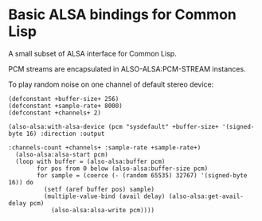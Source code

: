# Basic ALSA bindings for Common Lisp

A small subset of ALSA interface for Common Lisp.

PCM streams are encapsulated in ALSO-ALSA:PCM-STREAM instances.

To play random noise on one channel of default stereo device:

```
(defconstant +buffer-size+ 256)
(defconstant +sample-rate+ 8000)
(defconstant +channels+ 2)

(also-alsa:with-alsa-device (pcm "sysdefault" +buffer-size+ '(signed-byte 16) :direction :output
                                                                              :channels-count +channels+ :sample-rate +sample-rate+)
  (also-alsa:alsa-start pcm)
  (loop with buffer = (also-alsa:buffer pcm)
        for pos from 0 below (also-alsa:buffer-size pcm)
        for sample = (coerce (- (random 65535) 32767) '(signed-byte 16)) do
          (setf (aref buffer pos) sample)
          (multiple-value-bind (avail delay) (also-alsa:get-avail-delay pcm)
            (also-alsa:alsa-write pcm))))
```
